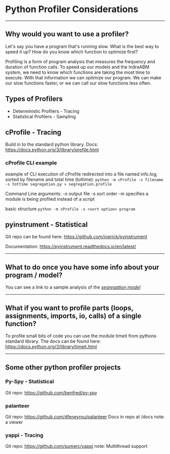 # Python Profiler Considerations

---

## Why would you want to use a profiler?
Let's say you have a program that's running slow.  What is the best way to speed it up?  How do you know which function to optimize first?

Profiling is a form of program analysis that measures the frequency and duration of function calls.  To speed up our models and the IndraABM system, we need to know which functions are taking the most time to execute.  With that information we can optimize our program.  We can make our slow functions faster, or we can call our slow functions less often.


## Types of Profilers
* Deterministic Profilers - Tracing
* Statistical Profilers - Sampling


## cProfile - Tracing
Build in to the standard python library.  Docs:  https://docs.python.org/3/library/profile.html

### cProfile CLI example
example of CLI execution of cProfile redirected into a file named info.log, sorted by filename and total time (tottime): `python -m cProfile -s filename -s tottime segregation.py > segregation.profile`

Command Line arguments:
-o output file
-s sort order
-m specifies a module is being profiled instead of a script

basic structure `python -m cProfile -s <sort option> program`


## pyinstrument - Statistical
Git repo can be found here:  https://github.com/joerick/pyinstrument

Documentation:  https://pyinstrument.readthedocs.io/en/latest/

---

## What to do once you have some info about your program / model?

You can see a link to a sample analysis of the *[segregation model](segregation.md)*

---

## What if you want to profile parts (loops, assignments, imports, io, calls) of a single function?
To profile small bits of code you can use the module timeit from pythons standard library.  The docs can be found here: https://docs.python.org/3/library/timeit.html

---

## Some other python profiler projects
### Py-Spy - Statistical
Git repo: https://github.com/benfred/py-spy

### palanteer
Git repo:  https://github.com/dfeneyrou/palanteer
Docs in repo at /docs
note: a viewer


### yappi - Tracing
Git repo:  https://github.com/sumerc/yappi
note: Multithread support

